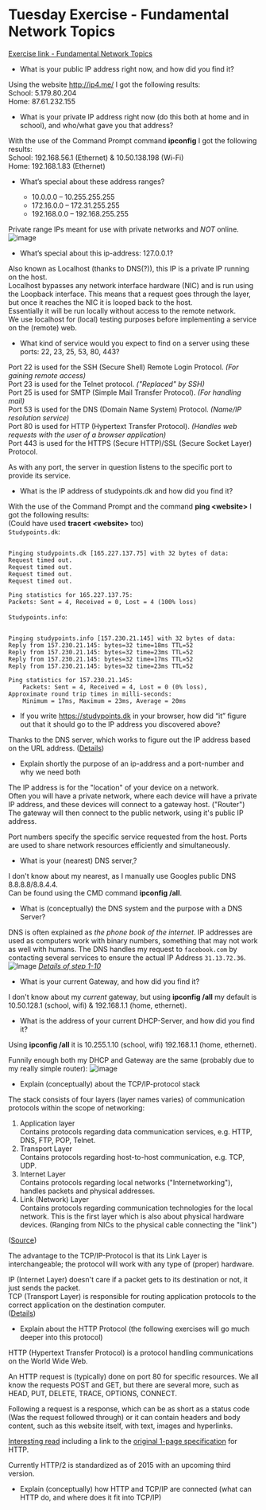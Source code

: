 # Tuesday Exercise - Fundamental Network Topics
[Exercise link - Fundamental Network Topics](https://docs.google.com/document/d/1RbYJ9hyiqSSASZfuWQtsKwFv7ngQP1-4dceRrKy1LzA/edit)

-   What is your public IP address right now, and how did you find it?  

Using the website http://ip4.me/ I got the following results:  
School: 5.179.80.204  
Home: 87.61.232.155  
    
-   What is your private IP address right now (do this both at home and in school), and who/what gave you that address?  

With the use of the Command Prompt command **ipconfig** I got the following results:  
School: 192.168.56.1 (Ethernet) & 10.50.138.198 (Wi-Fi)   
Home: 192.168.1.83 (Ethernet)

-   What’s special about these address ranges?
    
      -   10.0.0.0 – 10.255.255.255
      -   172.16.0.0 – 172.31.255.255
      -   192.168.0.0 – 192.168.255.255
      
Private range IPs meant for use with private networks and *NOT* online.
![image](https://i.imgur.com/1EJgw9X.png)
    
-   What’s special about this ip-address: 127.0.0.1?

Also known as Localhost (thanks to DNS(?)), this IP is a private IP running on the host.   
Localhost bypasses any network interface hardware (NIC) and is run using the Loopback interface. This means that a request goes through the layer, but once it reaches the NIC it is looped back to the host.  
Essentially it will be run locally without access to the remote network.  
We use localhost for (local) testing purposes before implementing a service on the (remote) web.
    
-   What kind of service would you expect to find on a server using these ports: 22, 23, 25, 53, 80, 443?  

Port 22 is used for the SSH (Secure Shell) Remote Login Protocol. *(For gaining remote access)*  
Port 23 is used for the Telnet protocol. *("Replaced" by SSH)*  
Port 25 is used for SMTP (Simple Mail Transfer Protocol). *(For handling mail)*  
Port 53 is used for the DNS (Domain Name System) Protocol. *(Name/IP resolution service)*  
Port 80 is used for HTTP (Hypertext Transfer Protocol). *(Handles web requests with the user of a browser application)*  
Port 443 is used for the HTTPS (Secure HTTP)/SSL (Secure Socket Layer) Protocol. 

As with any port, the server in question listens to the specific port to provide its service.
    
-   What is the IP address of studypoints.dk and how did you find it?

With the use of the Command Prompt and the command **ping <website\>** I got the following results:  
(Could have used **tracert <website\>** too)  
`Studypoints.dk`:  
```C:\Users\runin>ping studypoints.dk

Pinging studypoints.dk [165.227.137.75] with 32 bytes of data:
Request timed out.
Request timed out.
Request timed out.
Request timed out.

Ping statistics for 165.227.137.75:
Packets: Sent = 4, Received = 0, Lost = 4 (100% loss)
```  
`Studypoints.info`:   
```C:\Users\runin>ping studypoints.info

Pinging studypoints.info [157.230.21.145] with 32 bytes of data:
Reply from 157.230.21.145: bytes=32 time=18ms TTL=52
Reply from 157.230.21.145: bytes=32 time=23ms TTL=52
Reply from 157.230.21.145: bytes=32 time=17ms TTL=52
Reply from 157.230.21.145: bytes=32 time=23ms TTL=52

Ping statistics for 157.230.21.145:
    Packets: Sent = 4, Received = 4, Lost = 0 (0% loss),
Approximate round trip times in milli-seconds:
    Minimum = 17ms, Maximum = 23ms, Average = 20ms
 ```

-   If you write https://studypoints.dk in your browser, how did “it” figure out that it should go to the IP address you discovered above?

Thanks to the DNS server, which works to figure out the IP address based on the URL address. ([Details](https://www.cloudflare.com/learning/dns/what-is-dns/))
    
-   Explain shortly the purpose of an ip-address and a port-number and why we need both

The IP address is for the "location" of your device on a network.   
Often you will have a private network, where each device will have a private IP address, and these devices will connect to a gateway host. ("Router")  
The gateway will then connect to the public network, using it's public IP address.

Port numbers specify the specific service requested from the host. Ports are used to share network resources efficiently and simultaneously.
    
-   What is your (nearest) DNS server,?

I don't know about my nearest, as I manually use Googles public DNS 8.8.8.8/8.8.4.4.  
Can be found using the CMD command **ipconfig /all**.
    
-   What is (conceptually) the DNS system and the purpose with a DNS Server?

DNS is often explained as *the phone book of the internet*. IP addresses are used as computers work with binary numbers, something that may not work as well with humans. The DNS handles my request to `facebook.com` by contacting several services to ensure the actual IP Address `31.13.72.36`.
![Image](https://www.cloudflare.com/img/learning/dns/what-is-dns/dns-lookup-diagram.png)
*[Details of step 1-10](https://www.cloudflare.com/learning/dns/what-is-dns/)*
    
-   What is your current Gateway, and how did you find it?

I don't know about my *current* gateway, but using **ipconfig /all** my default is 10.50.128.1 (school, wifi) & 192.168.1.1 (home, ethernet).
    
-   What is the address of your current DHCP-Server, and how did you find it?

Using **ipconfig /all** it is 10.255.1.10 (school, wifi) 192.168.1.1 (home, ethernet). 

Funnily enough both my DHCP and Gateway are the same (probably due to my really simple router):
![image](https://i.imgur.com/aSpeb2B.png)
    
-   Explain (conceptually) about the TCP/IP-protocol stack

The stack consists of four layers (layer names varies) of communication protocols within the scope of networking:  
   1. Application layer  
      Contains protocols regarding data communication services, e.g. HTTP, DNS, FTP, POP, Telnet.  
   2. Transport Layer  
      Contains protocols regarding host-to-host communication, e.g. TCP, UDP.
   3. Internet Layer  
      Contains protocols regarding local networks ("Internetworking"), handles packets and physical addresses.  
   4. Link (Network) Layer  
      Contains protocols regarding communication technologies for the local network. This is the first layer which is also about physical hardware devices. (Ranging from NICs to the physical cable connecting the "link")

([Source](https://docs.google.com/presentation/d/1iXWJoYjDCs568XHDvVwI5I65tnPDRhi--AY-ZwEz9VI/edit#slide=id.p9))

The advantage to the TCP/IP-Protocol is that its Link Layer is interchangeable; the protocol will work with any type of (proper) hardware.
      
IP (Internet Layer) doesn't care if a packet gets to its destination or not, it just sends the packet.  
TCP (Transport Layer) is responsible for routing application protocols to the correct application on the destination computer.  
([Details](https://medium.com/@anna7/internet-protocol-layers-in-internet-protocol-suite-tcp-ip-abe038c0adde))  
    
-   Explain about the HTTP Protocol (the following exercises will go much deeper into this protocol)  

HTTP (Hypertext Transfer Protocol) is a protocol handling communications on the World Wide Web.  

An HTTP request is (typically) done on port 80 for specific resources. We all know the requests POST and GET, but there are several more, such as HEAD, PUT, DELETE, TRACE, OPTIONS, CONNECT.

Following a request is a response, which can be as short as a status code (Was the request followed through) or it can contain headers and body content, such as this website itself, with text, images and hyperlinks.

[Interesting read](http://www.steves-internet-guide.com/http-basics/) including a link to the [original 1-page specification](https://www.w3.org/Protocols/HTTP/AsImplemented.html) for HTTP.

Currently HTTP/2 is standardized as of 2015 with an upcoming third version.
    
-   Explain (conceptually) how HTTP and TCP/IP are connected (what can HTTP do, and where does it fit into TCP/IP)
